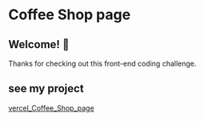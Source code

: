 # Coffee Shop page

## Welcome! 👋

Thanks for checking out this front-end coding challenge.

## see my project
[vercel_Coffee_Shop_page](https://gdg-tasks-8ft3.vercel.app/)
